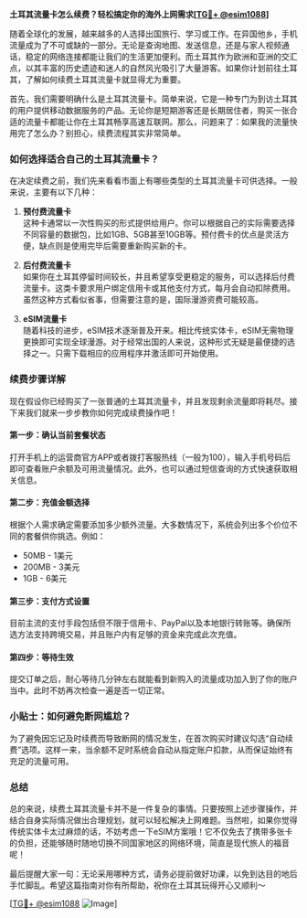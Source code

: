 **土耳其流量卡怎么续费？轻松搞定你的海外上网需求[[TG💪+ @esim1088](https://t.me/s/esim1088)]**

随着全球化的发展，越来越多的人选择出国旅行、学习或工作。在异国他乡，手机流量成为了不可或缺的一部分。无论是查询地图、发送信息，还是与家人视频通话，稳定的网络连接都能让我们的生活更加便利。而土耳其作为欧洲和亚洲的交汇点，以其丰富的历史遗迹和迷人的自然风光吸引了大量游客。如果你计划前往土耳其，了解如何续费土耳其流量卡就显得尤为重要。

首先，我们需要明确什么是土耳其流量卡。简单来说，它是一种专门为到访土耳其的用户提供移动数据服务的产品。无论你是短期游客还是长期居住者，购买一张合适的流量卡都能让你在土耳其畅享高速互联网。那么，问题来了：如果我的流量快用完了怎么办？别担心，续费流程其实非常简单。

### 如何选择适合自己的土耳其流量卡？

在决定续费之前，我们先来看看市面上有哪些类型的土耳其流量卡可供选择。一般来说，主要有以下几种：

1. **预付费流量卡**  
   这种卡通常以一次性购买的形式提供给用户。你可以根据自己的实际需要选择不同容量的数据包，比如1GB、5GB甚至10GB等。预付费卡的优点是灵活方便，缺点则是使用完毕后需要重新购买新的卡。

2. **后付费流量卡**  
   如果你在土耳其停留时间较长，并且希望享受更稳定的服务，可以选择后付费流量卡。这类卡要求用户绑定信用卡或其他支付方式，每月会自动扣除费用。虽然这种方式看似省事，但需要注意的是，国际漫游资费可能较高。

3. **eSIM流量卡**  
   随着科技的进步，eSIM技术逐渐普及开来。相比传统实体卡，eSIM无需物理更换即可实现全球漫游。对于经常出国的人来说，这种形式无疑是最便捷的选择之一。只需下载相应的应用程序并激活即可开始使用。

### 续费步骤详解

现在假设你已经购买了一张普通的土耳其流量卡，并且发现剩余流量即将耗尽。接下来我们就来一步步教你如何完成续费操作吧！

#### 第一步：确认当前套餐状态
打开手机上的运营商官方APP或者拨打客服热线（一般为100），输入手机号码后即可查看账户余额及可用流量情况。此外，也可以通过短信查询的方式快速获取相关信息。

#### 第二步：充值金额选择
根据个人需求确定需要添加多少额外流量。大多数情况下，系统会列出多个价位不同的套餐供你挑选。例如：
- 50MB - 1美元
- 200MB - 3美元
- 1GB - 6美元

#### 第三步：支付方式设置
目前主流的支付手段包括但不限于信用卡、PayPal以及本地银行转账等。确保所选方法支持跨境交易，并且账户内有足够的资金来完成此次充值。

#### 第四步：等待生效
提交订单之后，耐心等待几分钟左右就能看到新购入的流量成功加入到了你的账户当中。此时不妨再次检查一遍是否一切正常。

### 小贴士：如何避免断网尴尬？
为了避免因忘记及时续费而导致断网的情况发生，在首次购买时建议勾选“自动续费”选项。这样一来，当余额不足时系统会自动从指定账户扣款，从而保证始终有充足的流量可用。

### 总结

总的来说，续费土耳其流量卡并不是一件复杂的事情。只要按照上述步骤操作，并结合自身实际情况做出合理规划，就可以轻松解决上网难题。当然啦，如果你觉得传统实体卡太过麻烦的话，不妨考虑一下eSIM方案哦！它不仅免去了携带多张卡的负担，还能够随时随地切换不同国家地区的网络环境，简直是现代旅人的福音呢！

最后提醒大家一句：无论采用哪种方式，请务必提前做好功课，以免到达目的地后手忙脚乱。希望这篇指南对你有所帮助，祝你在土耳其玩得开心又顺利～  

[[TG💪+ @esim1088](https://t.me/s/esim1088) ![Image](https://i.postimg.cc/4NQfJmqS/Snipaste-2025-05-13-00-14-12.png)]
